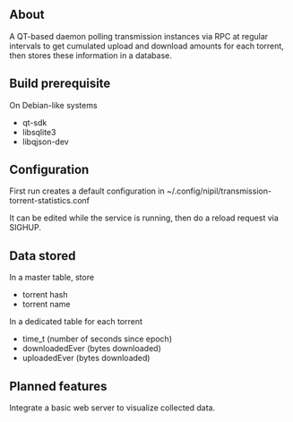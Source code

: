 ## About

A QT-based daemon polling transmission instances via RPC at regular intervals to get cumulated upload and download amounts for each torrent, then stores these information in a database.

## Build prerequisite

On Debian-like systems
- qt-sdk
- libsqlite3
- libqjson-dev

## Configuration

First run creates a default configuration in ~/.config/nipil/transmission-torrent-statistics.conf

It can be edited while the service is running, then do a reload request via SIGHUP.

## Data stored

In a master table, store
- torrent hash
- torrent name

In a dedicated table for each torrent
- time_t (number of seconds since epoch)
- downloadedEver (bytes downloaded)
- uploadedEver (bytes downloaded)

## Planned features

Integrate a basic web server to visualize collected data.
